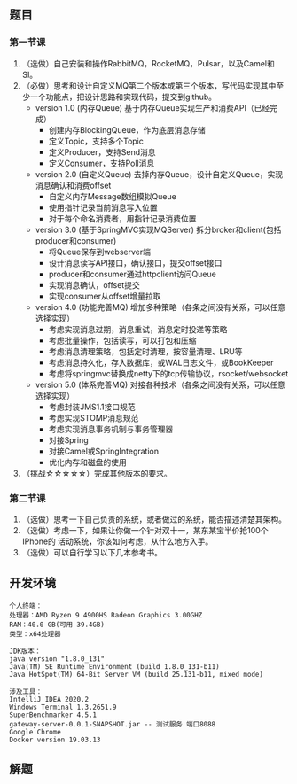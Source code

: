 ## 题目

### 第一节课

1. （选做）自己安装和操作RabbitMQ，RocketMQ，Pulsar，以及Camel和SI。
2. （必做）思考和设计自定义MQ第二个版本或第三个版本，写代码实现其中至少一个功能点，把设计思路和实现代码，提交到github。
    * version 1.0 (内存Queue) 基于内存Queue实现生产和消费API（已经完成）
        - 创建内存BlockingQueue，作为底层消息存储
        - 定义Topic，支持多个Topic
        - 定义Producer，支持Send消息
        - 定义Consumer，支持Poll消息
    * version 2.0 (自定义Queue) 去掉内存Queue，设计自定义Queue，实现消息确认和消费offset
        - 自定义内存Message数组模拟Queue
        - 使用指针记录当前消息写入位置
        - 对于每个命名消费者，用指针记录消费位置
    * version 3.0 (基于SpringMVC实现MQServer) 拆分broker和client(包括producer和consumer)
        - 将Queue保存到webserver端
        - 设计消息读写API接口，确认接口，提交offset接口
        - producer和consumer通过httpclient访问Queue
        - 实现消息确认，offset提交
        - 实现consumer从offset增量拉取
    * version 4.0 (功能完善MQ) 增加多种策略（各条之间没有关系，可以任意选择实现）
        - 考虑实现消息过期，消息重试，消息定时投递等策略
        - 考虑批量操作，包括读写，可以打包和压缩
        - 考虑消息清理策略，包括定时清理，按容量清理、LRU等
        - 考虑消息持久化，存入数据库，或WAL日志文件，或BookKeeper
        - 考虑将springmvc替换成netty下的tcp传输协议，rsocket/websocket
    * version 5.0 (体系完善MQ) 对接各种技术（各条之间没有关系，可以任意选择实现）
        - 考虑封装JMS1.1接口规范
        - 考虑实现STOMP消息规范
        - 考虑实现消息事务机制与事务管理器
        - 对接Spring
        - 对接Camel或SpringIntegration
        - 优化内存和磁盘的使用
3. （挑战☆☆☆☆☆）完成其他版本的要求。

### 第二节课

1. （选做）思考一下自己负责的系统，或者做过的系统，能否描述清楚其架构。
2. （选做）考虑一下，如果让你做一个针对双十一，某东某宝半价抢100个IPhone的 活动系统，你该如何考虑，从什么地方入手。
3. （选做）可以自行学习以下几本参考书。

## 开发环境

```
个人终端：
处理器：AMD Ryzen 9 4900HS Radeon Graphics 3.00GHZ
RAM：40.0 GB(可用 39.4GB)
类型：x64处理器
```

```
JDK版本：
java version "1.8.0_131"
Java(TM) SE Runtime Environment (build 1.8.0_131-b11)
Java HotSpot(TM) 64-Bit Server VM (build 25.131-b11, mixed mode)
```

```
涉及工具：
IntelliJ IDEA 2020.2
Windows Terminal 1.3.2651.9
SuperBenchmarker 4.5.1
gateway-server-0.0.1-SNAPSHOT.jar -- 测试服务 端口8088
Google Chrome
Docker version 19.03.13
```
## 解题
